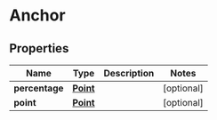 
# Anchor

## Properties
Name | Type | Description | Notes
------------ | ------------- | ------------- | -------------
**percentage** | [**Point**](Point.md) |  |  [optional]
**point** | [**Point**](Point.md) |  |  [optional]



